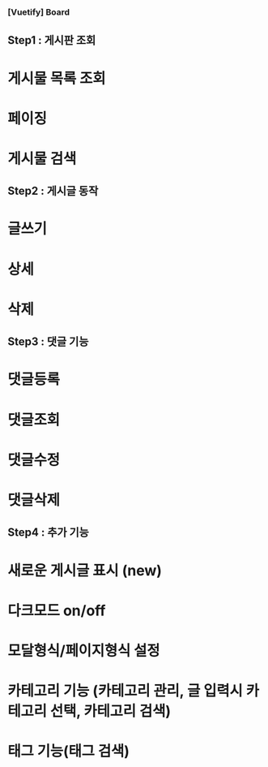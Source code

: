 ### [Vuetify] Board

## Step1 : 게시판 조회
# 게시물 목록 조회
# 페이징
# 게시물 검색

## Step2 : 게시글 동작
# 글쓰기
# 상세
# 삭제

## Step3 : 댓글 기능
# 댓글등록
# 댓글조회
# 댓글수정
# 댓글삭제

## Step4 : 추가 기능
# 새로운 게시글 표시 (new)
# 다크모드 on/off
# 모달형식/페이지형식 설정
# 카테고리 기능 (카테고리 관리, 글 입력시 카테고리 선택, 카테고리 검색)
# 태그 기능(태그 검색)